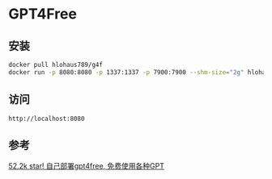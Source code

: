 # GPT4Free

## 安装

```sh
docker pull hlohaus789/g4f
docker run -p 8080:8080 -p 1337:1337 -p 7900:7900 --shm-size="2g" hlohaus789/g4f:latest
```

## 访问

`http://localhost:8080`

## 参考

[52.2k star! 自己部署gpt4free, 免费使用各种GPT](https://mp.weixin.qq.com/s/lEkjvrTeAsDaBfz-fjXnbg)